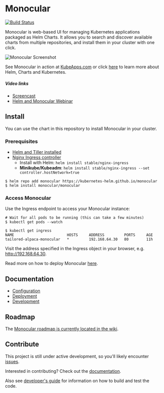# Monocular
[![Build
Status](https://travis-ci.org/kubernetes-helm/monocular.svg?branch=master)](https://travis-ci.org/kubernetes-helm/monocular)

Monocular is web-based UI for managing Kubernetes applications packaged as Helm
Charts. It allows you to search and discover available charts from multiple
repositories, and install them in your cluster with one click.

![Monocular Screenshot](docs/MonocularScreenshot.gif)

See Monocular in action at [KubeApps.com](https://kubeapps.com) or click [here](docs/about.md) to learn more about Helm, Charts and Kubernetes.

##### Video links
- [Screencast](https://www.youtube.com/watch?v=YoEbvDrI5ng)
- [Helm and Monocular Webinar](https://www.youtube.com/watch?v=u8kDkHgRbWQ)

## Install

You can use the chart in this repository to install Monocular in your cluster.

### Prerequisites
- [Helm and Tiller installed](https://github.com/kubernetes/helm/blob/master/docs/quickstart.md)
- [Nginx Ingress controller](https://kubeapps.com/charts/stable/nginx-ingress)
  - Install with Helm: `helm install stable/nginx-ingress`
  - **Minikube/Kubeadm**: `helm install stable/nginx-ingress --set controller.hostNetwork=true`


```console
$ helm repo add monocular https://kubernetes-helm.github.io/monocular
$ helm install monocular/monocular
```

### Access Monocular

Use the Ingress endpoint to access your Monocular instance:

```console
# Wait for all pods to be running (this can take a few minutes)
$ kubectl get pods --watch

$ kubectl get ingress
NAME                        HOSTS     ADDRESS         PORTS     AGE
tailored-alpaca-monocular   *         192.168.64.30   80        11h
```

Visit the address specified in the Ingress object in your browser, e.g. http://192.168.64.30.

Read more on how to deploy Monocular [here](deployment/monocular/README.md).

## Documentation

- [Configuration](deployment/monocular/README.md#configuration)
- [Deployment](deployment/monocular/README.md)
- [Development](docs/development.md)

## Roadmap

The [Monocular roadmap is currently located in the wiki](https://github.com/kubernetes-helm/monocular/wiki/Roadmap).

## Contribute

This project is still under active development, so you'll likely encounter
[issues](https://github.com/kubernetes-helm/monocular/issues).

Interested in contributing? Check out the [documentation](CONTRIBUTING.md).

Also see [developer's guide](docs/development.md) for information on how to
build and test the code.
